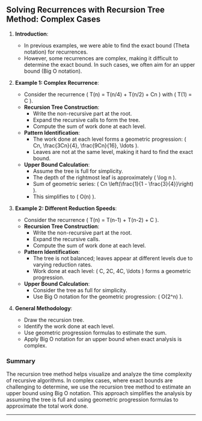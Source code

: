 ## Solving Recurrences with Recursion Tree Method: Complex Cases

1. **Introduction**:
   - In previous examples, we were able to find the exact bound (Theta notation) for recurrences.
   - However, some recurrences are complex, making it difficult to determine the exact bound. In such cases, we often aim for an upper bound (Big O notation).

2. **Example 1: Complex Recurrence**:
   - Consider the recurrence \( T(n) = T(n/4) + T(n/2) + Cn \) with \( T(1) = C \).
   - **Recursion Tree Construction**:
     - Write the non-recursive part at the root.
     - Expand the recursive calls to form the tree.
     - Compute the sum of work done at each level.
   - **Pattern Identification**:
     - The work done at each level forms a geometric progression: \( Cn, \frac{3Cn}{4}, \frac{9Cn}{16}, \ldots \).
     - Leaves are not at the same level, making it hard to find the exact bound.
   - **Upper Bound Calculation**:
     - Assume the tree is full for simplicity.
     - The depth of the rightmost leaf is approximately \( \log n \).
     - Sum of geometric series: \( Cn \left(\frac{1}{1 - \frac{3}{4}}\right) \).
     - This simplifies to \( O(n) \).

3. **Example 2: Different Reduction Speeds**:
   - Consider the recurrence \( T(n) = T(n-1) + T(n-2) + C \).
   - **Recursion Tree Construction**:
     - Write the non-recursive part at the root.
     - Expand the recursive calls.
     - Compute the sum of work done at each level.
   - **Pattern Identification**:
     - The tree is not balanced; leaves appear at different levels due to varying reduction rates.
     - Work done at each level: \( C, 2C, 4C, \ldots \) forms a geometric progression.
   - **Upper Bound Calculation**:
     - Consider the tree as full for simplicity.
     - Use Big O notation for the geometric progression: \( O(2^n) \).

4. **General Methodology**:
   - Draw the recursion tree.
   - Identify the work done at each level.
   - Use geometric progression formulas to estimate the sum.
   - Apply Big O notation for an upper bound when exact analysis is complex.

### Summary
The recursion tree method helps visualize and analyze the time complexity of recursive algorithms. In complex cases, where exact bounds are challenging to determine, we use the recursion tree method to estimate an upper bound using Big O notation. This approach simplifies the analysis by assuming the tree is full and using geometric progression formulas to approximate the total work done.

----